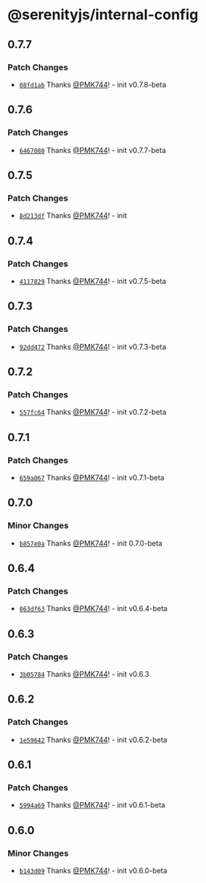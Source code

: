 # @serenityjs/internal-config

## 0.7.7

### Patch Changes

- [`08fd1ab`](https://github.com/SerenityJS/serenity/commit/08fd1ab13838165b92c8c483b362cfa5cbea9c43) Thanks [@PMK744](https://github.com/PMK744)! - init v0.7.8-beta

## 0.7.6

### Patch Changes

- [`6467080`](https://github.com/SerenityJS/serenity/commit/6467080e39c0257a78c466b0ff0b81f4c6efca68) Thanks [@PMK744](https://github.com/PMK744)! - init v0.7.7-beta

## 0.7.5

### Patch Changes

- [`8d213df`](https://github.com/SerenityJS/serenity/commit/8d213df5bef46716a3120ab766d539ca42160a04) Thanks [@PMK744](https://github.com/PMK744)! - init

## 0.7.4

### Patch Changes

- [`4117829`](https://github.com/SerenityJS/serenity/commit/411782918317a394ea3aafacbcba84ed8015b161) Thanks [@PMK744](https://github.com/PMK744)! - init v0.7.5-beta

## 0.7.3

### Patch Changes

- [`92dd472`](https://github.com/SerenityJS/serenity/commit/92dd4727ea702cf5d8c8b5a99c779f5b8f5f0979) Thanks [@PMK744](https://github.com/PMK744)! - init v0.7.3-beta

## 0.7.2

### Patch Changes

- [`557fc64`](https://github.com/SerenityJS/serenity/commit/557fc64f433c15b9fbf1f877c609c7d5ba2dd082) Thanks [@PMK744](https://github.com/PMK744)! - init v0.7.2-beta

## 0.7.1

### Patch Changes

- [`659a067`](https://github.com/SerenityJS/serenity/commit/659a0679098fc7f1c13620cad3ff1135412bac06) Thanks [@PMK744](https://github.com/PMK744)! - init v0.7.1-beta

## 0.7.0

### Minor Changes

- [`b857e0a`](https://github.com/SerenityJS/serenity/commit/b857e0a36e4a9be1684ac4f13ce1688611dd363b) Thanks [@PMK744](https://github.com/PMK744)! - init 0.7.0-beta

## 0.6.4

### Patch Changes

- [`063df63`](https://github.com/SerenityJS/serenity/commit/063df632c6898164db7bacff0106abd2303ace01) Thanks [@PMK744](https://github.com/PMK744)! - init v0.6.4-beta

## 0.6.3

### Patch Changes

- [`3b05784`](https://github.com/SerenityJS/serenity/commit/3b05784cc490269a3a2f5feb46de4927365579fc) Thanks [@PMK744](https://github.com/PMK744)! - init v0.6.3

## 0.6.2

### Patch Changes

- [`1e59642`](https://github.com/SerenityJS/serenity/commit/1e5964208aab0a356b1cb49ac8c6c40e2110d48f) Thanks [@PMK744](https://github.com/PMK744)! - init v0.6.2-beta

## 0.6.1

### Patch Changes

- [`5994a69`](https://github.com/SerenityJS/serenity/commit/5994a699c705402ae044c262588c1668e876a972) Thanks [@PMK744](https://github.com/PMK744)! - init v0.6.1-beta

## 0.6.0

### Minor Changes

- [`b143d09`](https://github.com/SerenityJS/serenity/commit/b143d097972b9f4a2fc4265977741fee8f4858e1) Thanks [@PMK744](https://github.com/PMK744)! - init v0.6.0-beta
